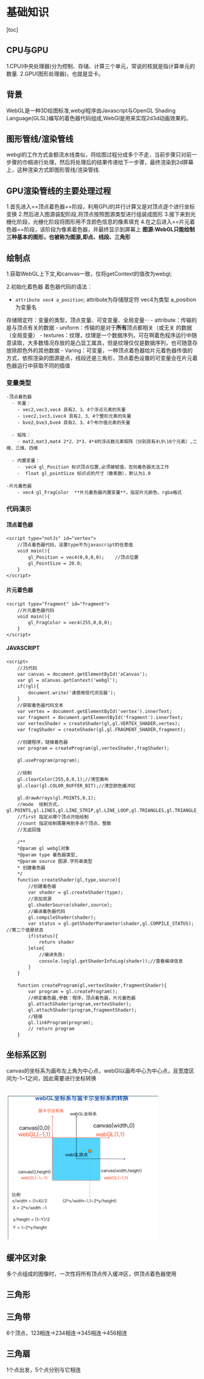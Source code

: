 # 基础知识

[toc]

## CPU与GPU

1.CPU(中央处理器)分为控制、存储、计算三个单元，常说的核就是指计算单元的数量.
2.GPU(图形处理器)，也就是显卡。

## 背景

WebGL是一种3D绘图标准,webgl程序由Javascript与OpenGL Shading Language(GLSL)编写的着色器代码组成,WebGl是用来实现2d3d动画效果的。

## 图形管线/渲染管线

webgl的工作方式金额流水线类似，将绘图过程分成多个不走，当前步骤只对前一步骤的巾帼进行处理，然后将处理后的结果传递给下一步骤，最终渲染到2d屏幕上，这种渲染方式即图形管线/渲染管线.

## GPU渲染管线的主要处理过程

1.首先进入==顶点着色器==阶段，利用GPU的并行计算又是对顶点逐个进行坐标变换
2.然后进入图源装配阶段,将顶点按照图源类型进行组装成图形
3.接下来到光栅化阶段，光栅化阶段将图形用不含颜色信息的像素填充
4.在之后进入==片元着色器==阶段，该阶段为像素着色器，并最终显示到屏幕上
**图源:WebGL只能绘制三种基本的图形，也被称为图源,即点、线段、三角形**

## 绘制点

1.获取WebGL上下文,和canvas一致，仅将getContext的值改为webgl;

2.初始化着色器
着色器代码的语法：

- `attribute vec4 a_position`; attribute为存储限定符 vec4为类型 a_position为变量名

存储限定符：变量的类型，顶点变量、可变变量、全局变量···
    - attribute：传输的是与顶点有关的数据
    - uniform：传输的是对于**所有**顶点都相关（或无关
的数据（全局变量）
    - textures：纹理，纹理是一个数据序列，可在啊着色程序运行中随意读取，大多数情况存放的是凸显工属具，但是纹理仅仅是数据序列，也可随意存放除颜色外的其他数据
    - Varing：可变量，一种顶点着色器给片元着色器传值的方式，依照渲染的图源是点，线段还是三角形，顶点着色设置的可变量会在片元着色器运行中获取不同的插值
  
### 变量类型

    -顶点着色器
      - 矢量： 
        - vec2,vec3,vec4 具有2、3、4个浮点元素的矢量
        - ivec2,ivc3,ivec4 具有2、3、4个整形元素的矢量
        - bve2,bve3,bve4 具有2、3、4个布尔值元素的矢量

      - 矩阵：
        - mat2,mat3,mat4 2*2、3*3、4*4的浮点数元素矩阵（分别具有4\9\16个元素）,二维、三维、四维

      - 内置变量：
        -  vec4 gl_Position 标识顶点位置,必须被赋值，否则着色器无法工作
        -  float gl_pointSize 标识点的尺寸（像素数），默认为1.0
    
    -片元着色器
        - vec4 gl_FragColor  **片元着色器内置变量**，指定片元颜色，rgba格式

### 代码演示

#### 顶点着色器

    <script type="notJs" id="vertex">
        //顶点着色器代码，设置type不为javascript的任意值
        void main(){
            gl_Position = vec4(0,0,0,0);    //顶点位置
            gl_PointSize = 20.0;
        }
    </script>

#### 片元着色器

    <script type="fragment" id="fragment">
        //片元着色器代码
        void main(){
            gl_FragColor = vec4(255,0,0,0);
        }
    </script>

#### JAVASCRIPT

    <script>
        //JS代码
        var canvas = document.getElementById('oCanvas');
        var gl = oCanvas.getContext('webgl');
        if(!gl){
            document.write('请使用现代浏览器');
        }
        //获取着色器代码文本
        var vertex = document.getElementById('vertex').innerText;
        var fragment = document.getElementById('fragment').innerText;
        var vertexShader = createShader(gl,gl.VERTEX_SHADER,vertex);
        var fragShader = createShader(gl,gl.FRAGMENT_SHADER,fragment);

        //创建程序，链接着色器
        var program = createProgram(gl,vertexShader,fragShader);

        gl.useProgram(program);

        //绘制
        gl.clearColor(255,0,0,1);//清空画布
        gl.clear(gl.COLOR_BUFFER_BIT);//清空颜色缓冲区

        gl.drawArrays(gl.POINTS,0,1);
        //mode  绘制方式，gl.POINTS,gl.LINES,gl.LINE_STRIP,gl.LINE_LOOP,gl.TRIANGLES,gl.TRIANGLE_STRIP,gl.TRIANGLE_FAN
        //first 指定从哪个顶点开始绘制
        //count 指定绘制需要用到多杀个顶点，整数
        //无返回值

        /**
        *@param gl webgl对象
        *@param type 着色器类型,
        *@param source 图源.字符串类型
        * 创建着色器
        */
        function createShader(gl,type,source){
            //创建着色器
            var shader = gl.createShader(type);
            //添加资源
            gl.shaderSource(shader,source);
            //编译着色器代码
            gl.compileShader(shader);
            var status = gl.getShaderParameter(shader,gl.COMPILE_STATUS);  //第二个值是状态
            if(status){
                return shader
            }else{
                //编译失败:
                console.log(gl.getShaderInfoLog(shader));//查看编译信息
            }
        }

        function createProgram(gl,vertexShader,fragmentShader){
            var program = gl.createProgram();
            //绑定着色器,参数：程序，顶点着色器，片元着色器
            gl.attachShader(program,vertexShader);
            gl.attachShader(program,fragmentShader);
            //链接
            gl.linkProgram(program);
            // return program
        }
</script>

## 坐标系区别

canvas的坐标系为画布左上角为中心点，webGl以画布中心为中心点，且宽度区间为-1~1之间，因此需要进行坐标转换

<img width="400" src="./坐标系.png" />

## 缓冲区对象

多个点组成的图像时，一次性将所有顶点传入缓冲区，供顶点着色器使用

## 三角形

## 三角带

6个顶点，123相连->234相连->345相连->456相连

## 三角扇

1个点出发，5个点分别与它相连